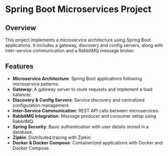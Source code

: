 # Spring Boot Microservices Project

## Overview

This project implements a microservice architecture using Spring Boot applications. It includes a gateway, discovery and config servers, along with inter-service communication and a RabbitMQ message broker.

## Features

- **Microservice Architecture**: Spring Boot applications following microservice patterns.
- **Gateway**: A gateway server to route requests and implement a load balancer.
- **Discovery & Config Servers**: Service discovery and centralized configuration management.
- **Inter-Service Communication**: REST API calls between microservices.
- **RabbitMQ Integration**: Message producer and consumer setup using RabbitMQ.
- **Spring Security**: Basic authentication with user details stored in a database.
- **Zipkin**: Distributed tracing with Zipkin.
- **Docker & Docker Compose**: Containerized applications with Docker and Docker Compose.
